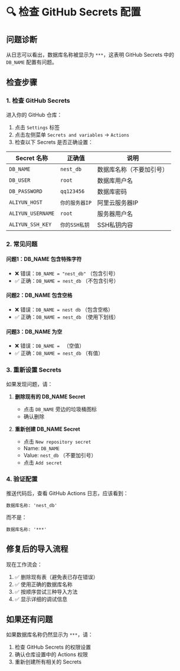 # 🔍 检查 GitHub Secrets 配置

## 问题诊断

从日志可以看出，数据库名称被显示为 `***`，这表明 GitHub Secrets 中的 `DB_NAME` 配置有问题。

## 检查步骤

### 1. 检查 GitHub Secrets

进入你的 GitHub 仓库：
1. 点击 `Settings` 标签
2. 点击左侧菜单 `Secrets and variables` → `Actions`
3. 检查以下 Secrets 是否正确设置：

| Secret 名称 | 正确值 | 说明 |
|------------|--------|------|
| `DB_NAME` | `nest_db` | 数据库名称（不要加引号） |
| `DB_USER` | `root` | 数据库用户名 |
| `DB_PASSWORD` | `qq123456` | 数据库密码 |
| `ALIYUN_HOST` | `你的服务器IP` | 阿里云服务器IP |
| `ALIYUN_USERNAME` | `root` | 服务器用户名 |
| `ALIYUN_SSH_KEY` | `你的SSH私钥` | SSH私钥内容 |

### 2. 常见问题

#### 问题1：DB_NAME 包含特殊字符
- ❌ 错误：`DB_NAME = "nest_db"` （包含引号）
- ✅ 正确：`DB_NAME = nest_db` （不包含引号）

#### 问题2：DB_NAME 包含空格
- ❌ 错误：`DB_NAME = nest db` （包含空格）
- ✅ 正确：`DB_NAME = nest_db` （使用下划线）

#### 问题3：DB_NAME 为空
- ❌ 错误：`DB_NAME = ` （空值）
- ✅ 正确：`DB_NAME = nest_db` （有值）

### 3. 重新设置 Secrets

如果发现问题，请：

1. **删除现有的 DB_NAME Secret**
   - 点击 `DB_NAME` 旁边的垃圾桶图标
   - 确认删除

2. **重新创建 DB_NAME Secret**
   - 点击 `New repository secret`
   - Name: `DB_NAME`
   - Value: `nest_db` （不要加引号）
   - 点击 `Add secret`

### 4. 验证配置

推送代码后，查看 GitHub Actions 日志，应该看到：
```
数据库名称: 'nest_db'
```

而不是：
```
数据库名称: '***'
```

## 修复后的导入流程

现在工作流会：
1. ✅ 删除现有表（避免表已存在错误）
2. ✅ 使用正确的数据库名称
3. ✅ 按顺序尝试三种导入方法
4. ✅ 显示详细的调试信息

## 如果还有问题

如果数据库名称仍然显示为 `***`，请：
1. 检查 GitHub Secrets 的权限设置
2. 确认仓库设置中的 Actions 权限
3. 重新创建所有相关的 Secrets 